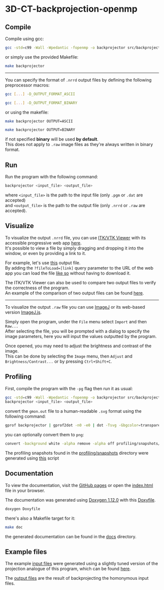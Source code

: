 # 3D-CT-backprojection-openmp

## Compile
Compile using gcc:
```bash
gcc -std=c99 -Wall -Wpedantic -fopenmp -o backprojector src/backprojector.c -lm
```
or simply use the provided Makefile:
```bash
make backprojector
```

---

You can specify the format of `.nrrd` output files by defining the following preprocessor macros:
```bash
gcc [...] -D_OUTPUT_FORMAT_ASCII
```
```bash
gcc [...] -D_OUTPUT_FORMAT_BINARY
```
or using the makefile:
```bash
make backprojector OUTPUT=ASCII
```
```bash
make backprojector OUTPUT=BINARY
```
if not specified **binary** will be used **by default**.\
This does not apply to `.raw` image files as they're always written in binary format.


## Run
Run the program with the following command:
```bash
backprojector <input_file> <output_file>
```
where `<input_file>` is the path to the input file (only `.pgm` or `.dat` are accepted)\
and `<output_file>` is the path to the output file (only `.nrrd` or `.raw` are accepted).

## Visualize
To visualize the output `.nrrd` file, you can use [ITK/VTK Viewer](https://github.com/kitware/itk-vtk-viewer) with its accessible progressive web app [here](https://kitware.github.io/itk-vtk-viewer/app/).\
It's possible to view a file by simply dragging and dropping it into the window, or even by providing a link to it.

For example, let's use [this](output/cubeWithSphereCutout-reconstructed.nrrd) output file.\
By adding the `?fileToLoad=[link]` query parameter to the URL of the web app you can load the file [like so](https://kitware.github.io/itk-vtk-viewer/app/?fileToLoad=https://raw.githubusercontent.com/Borgotto/3D-CT-backprojection-openmp/main/output/cubeWithSphereCutout-reconstructed.nrrd) without having to download it.

The ITK/VTK Viewer can also be used to compare two output files to verify the correctness of the program.\
An example of the comparison of two output files can be found [here](https://kitware.github.io/itk-vtk-viewer/app/?rotate=false&image=https://raw.githubusercontent.com/Borgotto/3D-CT-backprojection-openmp/main/output/cubeWithSphereCutout-original.nrrd&fixedImage=https://raw.githubusercontent.com/Borgotto/3D-CT-backprojection-openmp/main/output/cubeWithSphereCutout-reconstructed.nrrd&compare=blend).

---

To visualize the output `.raw` file you can use [ImageJ](https://imagej.net/ij/) or its web-based version [ImageJ.js](https://ij.imjoy.io/).

Simply open the program, under the `File` menu select `Import` and then `Raw...`\
After selecting the file, you will be prompted with a dialog to specify the image parameters, here you will input the values outputted by the program.

Once opened, you may need to adjust the brightness and contrast of the image.\
This can be done by selecting the `Image` menu, then `Adjust` and `Brightness/Contrast...` or by pressing `Ctrl+Shift+C`.

## Profiling
First, compile the program with the `-pg` flag then run it as usual:
```bash
gcc -std=c99 -Wall -Wpedantic -fopenmp -o backprojector src/backprojector.c -lm -pg
backprojector <input_file> <output_file>
```
convert the `gmon.out` file to a human-readable `.svg` format using the following command:
```bash
gprof backprojector | gprof2dot -n0 -e0 | dot -Tsvg -Gbgcolor=transparent -o profiling/snapshots/"$(ls -l ./profiling/snapshots/ | wc -l) - $(date '+%Y-%m-%d %H.%M.%S')".svg
```
you can optionally convert them to `png`:
```bash
convert -background white -alpha remove -alpha off profiling/snapshots/<snapshot>.svg profiling/snapshots/<snapshot>.png
```

The profiling snapshots found in the [profiling/snapshots](profiling/snapshots) directory were generated using [this](profiling/runProfiler.sh) script

## Documentation
To view the documentation, visit the [GitHub pages](https://borgotto.github.io/3D-CT-backprojection-openmp/) or open the [index.html](docs/index.html) file in your browser.

The documentation was generated using [Doxygen 1.12.0](https://www.doxygen.nl/) with this [Doxyfile](docs/build/Doxyfile).
```bash
doxygen Doxyfile
```
there's also a Makefile target for it:
```bash
make doc
```
the generated documentation can be found in the [docs](docs) directory.

## Example files
The example [input files](tests) were generated using a slightly tuned version of the projection analogue of this program, which can be found [here](https://github.com/LorenzoColletta/Parallel-implementation-of-a-tomographic-projection-algorithm).

The [output files](output) are the result of backprojecting the homonymous input files.